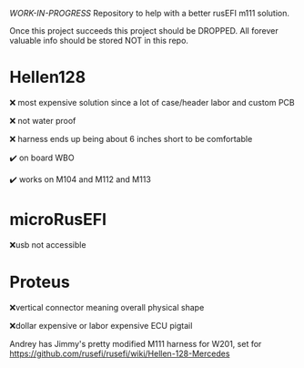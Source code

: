 *WORK-IN-PROGRESS* Repository to help with a better rusEFI m111 solution.

Once this project succeeds this project should be DROPPED. All forever valuable info should be stored NOT in this repo.


# Hellen128

❌ most expensive solution since a lot of case/header labor and custom PCB

❌ not water proof

❌ harness ends up being about 6 inches short to be comfortable

✔️ on board WBO

✔️ works on M104 and M112 and M113


# microRusEFI

❌usb not accessible


# Proteus
❌vertical connector meaning overall physical shape

❌dollar expensive or labor expensive ECU pigtail



Andrey has Jimmy's pretty modified M111 harness for W201, set for https://github.com/rusefi/rusefi/wiki/Hellen-128-Mercedes

